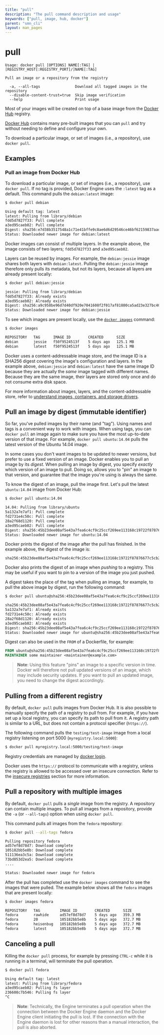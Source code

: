 ```yaml
---
title: "pull"
description: "The pull command description and usage"
keywords: ["pull, image, hub, docker"]
parent: "smn_cli"
layout: man_pages
---
```


# pull

    Usage: docker pull [OPTIONS] NAME[:TAG] | [REGISTRY_HOST[:REGISTRY_PORT]/]NAME[:TAG]

    Pull an image or a repository from the registry

      -a, --all-tags                Download all tagged images in the repository
      --disable-content-trust=true  Skip image verification
      --help                        Print usage

Most of your images will be created on top of a base image from the
[Docker Hub](https://hub.docker.com) registry.

[Docker Hub](https://hub.docker.com) contains many pre-built images that you
can `pull` and try without needing to define and configure your own.

To download a particular image, or set of images (i.e., a repository),
use `docker pull`.

## Examples

### Pull an image from Docker Hub

To download a particular image, or set of images (i.e., a repository), use
`docker pull`. If no tag is provided, Docker Engine uses the `:latest` tag as a
default. This command pulls the `debian:latest` image:

```bash
$ docker pull debian

Using default tag: latest
latest: Pulling from library/debian
fdd5d7827f33: Pull complete
a3ed95caeb02: Pull complete
Digest: sha256:e7d38b3517548a1c71e41bffe9c8ae6d6d29546ce46bf62159837aad072c90aa
Status: Downloaded newer image for debian:latest
```

Docker images can consist of multiple layers. In the example above, the image
consists of two layers; `fdd5d7827f33` and `a3ed95caeb02`.

Layers can be reused by images. For example, the `debian:jessie` image shares
both layers with `debian:latest`. Pulling the `debian:jessie` image therefore
only pulls its metadata, but not its layers, because all layers are already
present locally:

```bash
$ docker pull debian:jessie

jessie: Pulling from library/debian
fdd5d7827f33: Already exists
a3ed95caeb02: Already exists
Digest: sha256:a9c958be96d7d40df920e7041608f2f017af81800ca5ad23e327bc402626b58e
Status: Downloaded newer image for debian:jessie
```

To see which images are present locally, use the [`docker images`](images.md)
command:

```bash
$ docker images

REPOSITORY   TAG      IMAGE ID        CREATED      SIZE
debian       jessie   f50f9524513f    5 days ago   125.1 MB
debian       latest   f50f9524513f    5 days ago   125.1 MB
```

Docker uses a content-addressable image store, and the image ID is a SHA256
digest covering the image's configuration and layers. In the example above,
`debian:jessie` and `debian:latest` have the same image ID because they are
actually the *same* image tagged with different names. Because they are the
same image, their layers are stored only once and do not consume extra disk
space.

For more information about images, layers, and the content-addressable store,
refer to [understand images, containers, and storage drivers](../../userguide/storagedriver/imagesandcontainers.md).


## Pull an image by digest (immutable identifier)

So far, you've pulled images by their name (and "tag"). Using names and tags is
a convenient way to work with images. When using tags, you can `docker pull` an
image again to make sure you have the most up-to-date version of that image.
For example, `docker pull ubuntu:14.04` pulls the latest version of the Ubuntu
14.04 image.

In some cases you don't want images to be updated to newer versions, but prefer
to use a fixed version of an image. Docker enables you to pull an image by its
*digest*. When pulling an image by digest, you specify *exactly* which version
of an image to pull. Doing so, allows you to "pin" an image to that version,
and guarantee that the image you're using is always the same.

To know the digest of an image, pull the image first. Let's pull the latest
`ubuntu:14.04` image from Docker Hub:

```bash
$ docker pull ubuntu:14.04

14.04: Pulling from library/ubuntu
5a132a7e7af1: Pull complete
fd2731e4c50c: Pull complete
28a2f68d1120: Pull complete
a3ed95caeb02: Pull complete
Digest: sha256:45b23dee08af5e43a7fea6c4cf9c25ccf269ee113168c19722f87876677c5cb2
Status: Downloaded newer image for ubuntu:14.04
```

Docker prints the digest of the image after the pull has finished. In the example
above, the digest of the image is:

    sha256:45b23dee08af5e43a7fea6c4cf9c25ccf269ee113168c19722f87876677c5cb2

Docker also prints the digest of an image when *pushing* to a registry. This
may be useful if you want to pin to a version of the image you just pushed.

A digest takes the place of the tag when pulling an image, for example, to 
pull the above image by digest, run the following command:

```bash
$ docker pull ubuntu@sha256:45b23dee08af5e43a7fea6c4cf9c25ccf269ee113168c19722f87876677c5cb2

sha256:45b23dee08af5e43a7fea6c4cf9c25ccf269ee113168c19722f87876677c5cb2: Pulling from library/ubuntu
5a132a7e7af1: Already exists
fd2731e4c50c: Already exists
28a2f68d1120: Already exists
a3ed95caeb02: Already exists
Digest: sha256:45b23dee08af5e43a7fea6c4cf9c25ccf269ee113168c19722f87876677c5cb2
Status: Downloaded newer image for ubuntu@sha256:45b23dee08af5e43a7fea6c4cf9c25ccf269ee113168c19722f87876677c5cb2
```

Digest can also be used in the `FROM` of a Dockerfile, for example:

```Dockerfile
FROM ubuntu@sha256:45b23dee08af5e43a7fea6c4cf9c25ccf269ee113168c19722f87876677c5cb2
MAINTAINER some maintainer <maintainer@example.com>
```

> **Note**: Using this feature "pins" an image to a specific version in time.
> Docker will therefore not pull updated versions of an image, which may include 
> security updates. If you want to pull an updated image, you need to change the
> digest accordingly.


## Pulling from a different registry

By default, `docker pull` pulls images from Docker Hub. It is also possible to
manually specify the path of a registry to pull from. For example, if you have
set up a local registry, you can specify its path to pull from it. A registry
path is similar to a URL, but does not contain a protocol specifier (`https://`).

The following command pulls the `testing/test-image` image from a local registry
listening on port 5000 (`myregistry.local:5000`):

```bash
$ docker pull myregistry.local:5000/testing/test-image
```

Registry credentials are managed by [docker login](login.md).

Docker uses the `https://` protocol to communicate with a registry, unless the
registry is allowed to be accessed over an insecure connection. Refer to the
[insecure registries](daemon.md#insecure-registries) section for more information.


## Pull a repository with multiple images

By default, `docker pull` pulls a *single* image from the registry. A repository
can contain multiple images. To pull all images from a repository, provide the
`-a` (or `--all-tags`) option when using `docker pull`.

This command pulls all images from the `fedora` repository:

```bash
$ docker pull --all-tags fedora

Pulling repository fedora
ad57ef8d78d7: Download complete
105182bb5e8b: Download complete
511136ea3c5a: Download complete
73bd853d2ea5: Download complete
....

Status: Downloaded newer image for fedora
```

After the pull has completed use the `docker images` command to see the
images that were pulled. The example below shows all the `fedora` images
that are present locally:

```bash
$ docker images fedora

REPOSITORY   TAG         IMAGE ID        CREATED      SIZE
fedora       rawhide     ad57ef8d78d7    5 days ago   359.3 MB
fedora       20          105182bb5e8b    5 days ago   372.7 MB
fedora       heisenbug   105182bb5e8b    5 days ago   372.7 MB
fedora       latest      105182bb5e8b    5 days ago   372.7 MB
```

## Canceling a pull

Killing the `docker pull` process, for example by pressing `CTRL-c` while it is
running in a terminal, will terminate the pull operation.

```bash
$ docker pull fedora

Using default tag: latest
latest: Pulling from library/fedora
a3ed95caeb02: Pulling fs layer
236608c7b546: Pulling fs layer
^C
```

> **Note**: Technically, the Engine terminates a pull operation when the
> connection between the Docker Engine daemon and the Docker Engine client
> initiating the pull is lost. If the connection with the Engine daemon is
> lost for other reasons than a manual interaction, the pull is also aborted.
